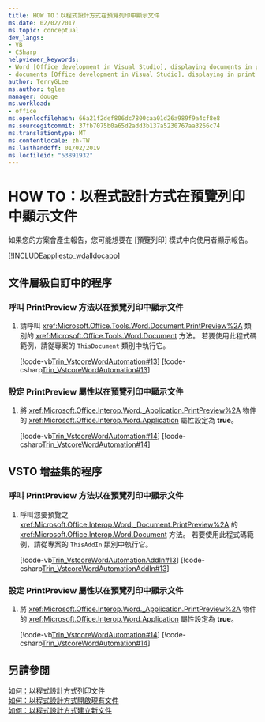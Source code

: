 ```yaml
---
title: HOW TO：以程式設計方式在預覽列印中顯示文件
ms.date: 02/02/2017
ms.topic: conceptual
dev_langs:
- VB
- CSharp
helpviewer_keywords:
- Word [Office development in Visual Studio], displaying documents in print preview
- documents [Office development in Visual Studio], displaying in print preview
author: TerryGLee
ms.author: tglee
manager: douge
ms.workload:
- office
ms.openlocfilehash: 66a21f2def806dc7800caa01d26a989f9a4cf8e8
ms.sourcegitcommit: 37fb7075b0a65d2add3b137a5230767aa3266c74
ms.translationtype: MT
ms.contentlocale: zh-TW
ms.lasthandoff: 01/02/2019
ms.locfileid: "53891932"
---
```

# <a name="how-to-programmatically-display-documents-in-print-preview"></a>HOW TO：以程式設計方式在預覽列印中顯示文件
  如果您的方案會產生報告，您可能想要在 [預覽列印] 模式中向使用者顯示報告。  
  
 [!INCLUDE[appliesto_wdalldocapp](../vsto/includes/appliesto-wdalldocapp-md.md)]  
  
## <a name="procedures-for-document-level-customizations"></a>文件層級自訂中的程序  
  
### <a name="to-display-a-document-in-print-preview-by-calling-the-printpreview-method"></a>呼叫 PrintPreview 方法以在預覽列印中顯示文件  
  
1.  請呼叫 <xref:Microsoft.Office.Tools.Word.Document.PrintPreview%2A> 類別的 <xref:Microsoft.Office.Tools.Word.Document> 方法。 若要使用此程式碼範例，請從專案的 `ThisDocument` 類別中執行它。  
  
     [!code-vb[Trin_VstcoreWordAutomation#13](../vsto/codesnippet/VisualBasic/Trin_VstcoreWordAutomationVB/ThisDocument.vb#13)]
     [!code-csharp[Trin_VstcoreWordAutomation#13](../vsto/codesnippet/CSharp/Trin_VstcoreWordAutomationCS/ThisDocument.cs#13)]  
  
### <a name="to-display-a-document-in-print-preview-by-setting-the-printpreview-property"></a>設定 PrintPreview 屬性以在預覽列印中顯示文件  
  
1.  將 <xref:Microsoft.Office.Interop.Word._Application.PrintPreview%2A> 物件的 <xref:Microsoft.Office.Interop.Word.Application> 屬性設定為 **true**。  
  
     [!code-vb[Trin_VstcoreWordAutomation#14](../vsto/codesnippet/VisualBasic/Trin_VstcoreWordAutomationVB/ThisDocument.vb#14)]
     [!code-csharp[Trin_VstcoreWordAutomation#14](../vsto/codesnippet/CSharp/Trin_VstcoreWordAutomationCS/ThisDocument.cs#14)]  
  
## <a name="procedures-for-vsto-add-ins"></a>VSTO 增益集的程序  
  
### <a name="to-display-a-document-in-print-preview-by-calling-the-printpreview-method"></a>呼叫 PrintPreview 方法以在預覽列印中顯示文件  
  
1.  呼叫您要預覽之 <xref:Microsoft.Office.Interop.Word._Document.PrintPreview%2A> 的 <xref:Microsoft.Office.Interop.Word.Document> 方法。 若要使用此程式碼範例，請從專案的 `ThisAddIn` 類別中執行它。  
  
     [!code-vb[Trin_VstcoreWordAutomationAddIn#13](../vsto/codesnippet/VisualBasic/Trin_VstcoreWordAutomationAddIn/ThisAddIn.vb#13)]
     [!code-csharp[Trin_VstcoreWordAutomationAddIn#13](../vsto/codesnippet/CSharp/Trin_VstcoreWordAutomationAddIn/ThisAddIn.cs#13)]  
  
### <a name="to-display-a-document-in-print-preview-by-setting-the-printpreview-property"></a>設定 PrintPreview 屬性以在預覽列印中顯示文件  
  
1.  將 <xref:Microsoft.Office.Interop.Word._Application.PrintPreview%2A> 物件的 <xref:Microsoft.Office.Interop.Word.Application> 屬性設定為 **true**。  
  
     [!code-vb[Trin_VstcoreWordAutomation#14](../vsto/codesnippet/VisualBasic/Trin_VstcoreWordAutomationVB/ThisDocument.vb#14)]
     [!code-csharp[Trin_VstcoreWordAutomation#14](../vsto/codesnippet/CSharp/Trin_VstcoreWordAutomationCS/ThisDocument.cs#14)]  
  
## <a name="see-also"></a>另請參閱  
 [如何：以程式設計方式列印文件](../vsto/how-to-programmatically-print-documents.md)   
 [如何：以程式設計方式開啟現有文件](../vsto/how-to-programmatically-open-existing-documents.md)   
 [如何：以程式設計方式建立新文件](../vsto/how-to-programmatically-create-new-documents.md)  
